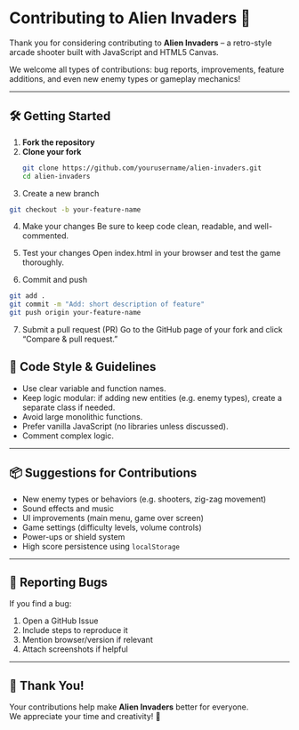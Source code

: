 # Contributing to Alien Invaders 👾

Thank you for considering contributing to **Alien Invaders** – a retro-style arcade shooter built with JavaScript and HTML5 Canvas.

We welcome all types of contributions: bug reports, improvements, feature additions, and even new enemy types or gameplay mechanics!

---

## 🛠️ Getting Started

1. **Fork the repository**
2. **Clone your fork**
   ```bash
   git clone https://github.com/yourusername/alien-invaders.git
   cd alien-invaders

3. Create a new branch
```bash
git checkout -b your-feature-name
```
4. Make your changes
Be sure to keep code clean, readable, and well-commented.


5. Test your changes
Open index.html in your browser and test the game thoroughly.

6. Commit and push
```bash
git add .
git commit -m "Add: short description of feature"
git push origin your-feature-name
```

7. Submit a pull request (PR)
Go to the GitHub page of your fork and click “Compare & pull request.”


## 🧪 Code Style & Guidelines

- Use clear variable and function names.  
- Keep logic modular: if adding new entities (e.g. enemy types), create a separate class if needed.  
- Avoid large monolithic functions.  
- Prefer vanilla JavaScript (no libraries unless discussed).  
- Comment complex logic.

---

## 📦 Suggestions for Contributions

- New enemy types or behaviors (e.g. shooters, zig-zag movement)  
- Sound effects and music  
- UI improvements (main menu, game over screen)  
- Game settings (difficulty levels, volume controls)  
- Power-ups or shield system  
- High score persistence using `localStorage`

---

## 🐞 Reporting Bugs

If you find a bug:

1. Open a GitHub Issue  
2. Include steps to reproduce it  
3. Mention browser/version if relevant  
4. Attach screenshots if helpful

---

## 🙏 Thank You!

Your contributions help make **Alien Invaders** better for everyone.  
We appreciate your time and creativity! 🚀
